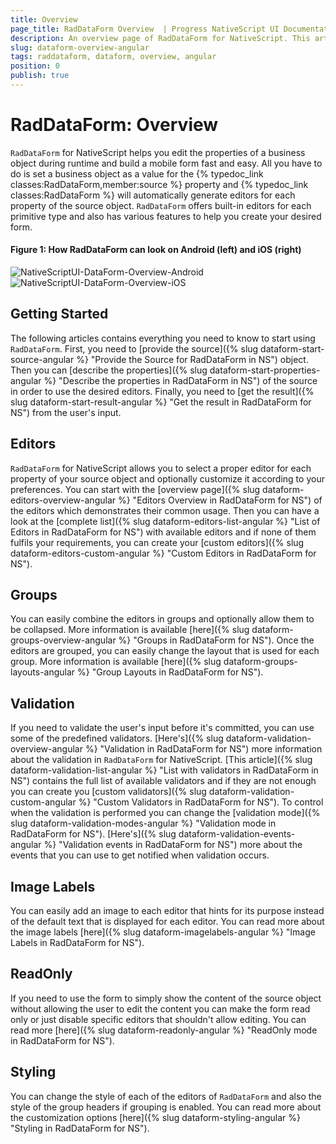 ```yaml
---
title: Overview
page_title: RadDataForm Overview  | Progress NativeScript UI Documentation
description: An overview page of RadDataForm for NativeScript. This article explains the most important things you need to know before using RadDataForm.
slug: dataform-overview-angular
tags: raddataform, dataform, overview, angular
position: 0
publish: true
---
```


# RadDataForm: Overview

`RadDataForm` for NativeScript helps you edit the properties of a business object during runtime and build a mobile form fast and easy. All you have to do is set a business object as a value for the {% typedoc_link classes:RadDataForm,member:source %} property and {% typedoc_link classes:RadDataForm %} will automatically generate editors for each property of the source object. `RadDataForm` offers built-in editors for each primitive type and also has various features to help you create your desired form.

#### Figure 1: How RadDataForm can look on Android (left) and iOS (right)

![NativeScriptUI-DataForm-Overview-Android](/controls/NativeScript/DataForm/images/dataform-overview-android.png "Overview of DataForm in Android") ![NativeScriptUI-DataForm-Overview-iOS](/controls/NativeScript/DataForm/images/dataform-overview-ios.png "Overview of DataForm in iOS")

## Getting Started

The following articles contains everything you need to know to start using `RadDataForm`. First, you need to [provide the source]({% slug dataform-start-source-angular %} "Provide the Source for RadDataForm in NS") object. Then you can [describe the properties]({% slug dataform-start-properties-angular %} "Describe the properties in RadDataForm in NS") of the source in order to use the desired editors. Finally, you need to [get the result]({% slug dataform-start-result-angular %} "Get the result in RadDataForm for NS") from the user's input.

## Editors

`RadDataForm` for NativeScript allows you to select a proper editor for each property of your source object and optionally customize it according to your preferences. You can start with the [overview page]({% slug dataform-editors-overview-angular %} "Editors Overview in RadDataForm for NS") of the editors which demonstrates their common usage. Then you can have a look at the [complete list]({% slug dataform-editors-list-angular %} "List of Editors in RadDataForm for NS") with available editors and if none of them fulfils your requirements, you can create your [custom editors]({% slug dataform-editors-custom-angular %} "Custom Editors in RadDataForm for NS").

## Groups

You can easily combine the editors in groups and optionally allow them to be collapsed. More information is available [here]({% slug dataform-groups-overview-angular %} "Groups in RadDataForm for NS"). Once the editors are grouped, you can easily change the layout that is used for each group. More information is available [here]({% slug dataform-groups-layouts-angular %} "Group Layouts in RadDataForm for NS").

## Validation

If you need to validate the user's input before it's committed, you can use some of the predefined validators. [Here's]({% slug dataform-validation-overview-angular %} "Validation in RadDataForm for NS") more information about the validation in `RadDataForm` for NativeScript. [This article]({% slug dataform-validation-list-angular %} "List with validators in RadDataForm in NS") contains the full list of available validators and if they are not enough you can create you [custom validators]({% slug dataform-validation-custom-angular %} "Custom Validators in RadDataForm for NS"). To control when the validation is performed you can change the [validation mode]({% slug dataform-validation-modes-angular %} "Validation mode in RadDataForm for NS"). [Here's]({% slug dataform-validation-events-angular %} "Validation events in RadDataForm for NS") more about the events that you can use to get notified when validation occurs.

## Image Labels

You can easily add an image to each editor that hints for its purpose instead of the default text that is displayed for each editor. You can read more about the image labels [here]({% slug dataform-imagelabels-angular %} "Image Labels in RadDataForm for NS").

## ReadOnly

If you need to use the form to simply show the content of the source object without allowing the user to edit the content you can make the form read only or just disable specific editors that shouldn't allow editing. You can read more [here]({% slug dataform-readonly-angular %} "ReadOnly mode in RadDataForm for NS").

## Styling

You can change the style of each of the editors of `RadDataForm` and also the style of the group headers if grouping is enabled. You can read more about the customization options [here]({% slug dataform-styling-angular %} "Styling in RadDataForm for NS").
